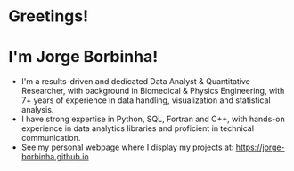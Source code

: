 # Greetings! 
# I'm Jorge Borbinha!

 - I'm a results-driven and dedicated Data Analyst & Quantitative Researcher, with background in Biomedical & Physics Engineering, with 7+ years of experience in data handling, visualization and statistical analysis.
 - I have strong expertise in Python, SQL, Fortran and C++, with hands-on experience in data analytics libraries and proficient in technical communication.
 - See my personal webpage where I display my projects at: https://jorge-borbinha.github.io
